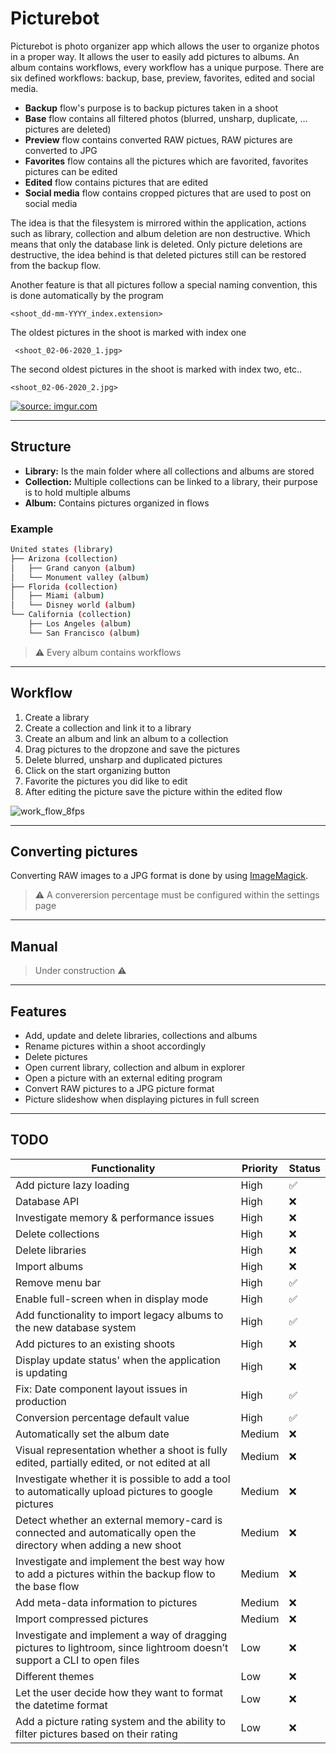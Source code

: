 # Picturebot
Picturebot is photo organizer app which allows the user to organize photos in a proper way. It allows the user to easily add pictures to albums. 
An album contains workflows, every workflow has a unique purpose. There are six defined workflows: backup, base, preview, favorites, edited and social media.

* **Backup** flow's purpose is to backup pictures taken in a shoot
* **Base** flow contains all filtered photos (blurred, unsharp, duplicate, … pictures are deleted)
* **Preview** flow contains converted RAW pictues, RAW pictures are converted to JPG
* **Favorites** flow contains all the pictures which are favorited, favorites pictures can be edited
* **Edited** flow contains pictures that are edited
* **Social media** flow contains cropped pictures that are used to post on social media

The idea is that the filesystem is mirrored within the application, actions such as library, collection and album deletion are non destructive. Which means that only the database link is deleted. Only picture deletions are destructive, the idea behind is that deleted pictures still can be restored from the backup flow.

Another feature is that all pictures follow a special naming convention, this is done automatically by the program

    <shoot_dd-mm-YYYY_index.extension>

The oldest pictures in the shoot is marked with index one

     <shoot_02-06-2020_1.jpg>
The second oldest pictures in the shoot is marked with index two, etc..

    <shoot_02-06-2020_2.jpg>

<a href="https://imgur.com/a/Ug8Tllf"><img src="https://i.imgur.com/Ug8Tllf.png" title="source: imgur.com" /></a>

----
## Structure
* **Library:** Is the main folder where all collections and albums are stored
* **Collection:** Multiple collections can be linked to a library, their purpose is to hold multiple albums
* **Album:** Contains pictures organized in flows

### Example
```bash
United states (library)
├── Arizona (collection)
│   ├── Grand canyon (album)
│   └── Monument valley (album)
├── Florida (collection)
│   ├── Miami (album)
│   └── Disney world (album)
└── California (collection)
    ├── Los Angeles (album)
    └── San Francisco (album)
```

> :warning: Every album contains workflows

----
## Workflow

1. Create a library 
2. Create a collection and link it to a library
3. Create an album and link an album to a collection
4. Drag pictures to the dropzone and save the pictures
5. Delete blurred, unsharp and duplicated pictures
6. Click on the start organizing button
7. Favorite the pictures you did like to edit
8. After editing the picture save the picture within the edited flow

![work_flow_8fps](https://user-images.githubusercontent.com/22329280/105846464-82647e80-5fdc-11eb-8dcb-96a40177a7a4.gif)

----
## Converting pictures

Converting RAW images to a JPG format is done by using [ImageMagick](https://imagemagick.org/script/download.php).

> :warning: A converersion percentage must be configured within the settings page

----
## Manual

> Under construction :warning:

----
## Features

* Add, update and delete libraries, collections and albums
* Rename pictures within a shoot accordingly
* Delete pictures
* Open current library, collection and album in explorer
* Open a picture with an external editing program
* Convert RAW pictures to a JPG picture format
* Picture slideshow when displaying pictures in full screen

----
## TODO

| Functionality	| Priority	| Status	|
| ------- | ----------------------------- | --------------- |
| Add picture lazy loading                                                                                                  | High      | :white_check_mark: |
| Database API                                                                                                              | High      | :x: |
| Investigate memory & performance issues                                                                                   | High      | :x: |
| Delete collections                                                                                                        | High      | :x: |
| Delete libraries                                                                                                          | High      | :x: |
| Import albums                                                                                                             | High      | :x: |
| Remove menu bar                                                                                                           | High      | :white_check_mark: |
| Enable full-screen when in display mode                                                                                   | High      | :white_check_mark: |
| Add functionality to import legacy albums to the new database system                                                      | High      | :white_check_mark: |
| Add pictures to an existing shoots                                                                                        | High      | :x: |
| Display update status' when the application is updating                                                                   | High	    | :x: |
| Fix: Date component layout issues in production                                                                           | High	    | :white_check_mark: |
| Conversion percentage default value                                                                                       | High      | :white_check_mark: |
| Automatically set the album date                                                                                          | Medium    | :x: |
| Visual representation whether a shoot is fully edited, partially edited, or not edited at all                             | Medium    | :x: |
| Investigate whether it is possible to add a tool to automatically upload pictures to google pictures                      | Medium	| :x: |
| Detect whether an external memory-card is connected and automatically open the directory when adding a new shoot          | Medium    | :x: |
| Investigate and implement the best way how to add a pictures within the backup flow to the base flow                      | Medium	| :x: |
| Add meta-data information to pictures                                                                                     | Medium	| :x: |
| Import compressed pictures                                                                                                | Medium	| :x: |
| Investigate and implement a way of dragging pictures to lightroom, since lightroom doesn’t support a CLI to open files    | Low       | :x: |
| Different themes                                                                                                          | Low       | :x: |
| Let the user decide how they want to format the datetime format                                                           | Low       | :x: |
| Add a picture rating system and the ability to filter pictures based on their rating                                      | Low       | :x: |
